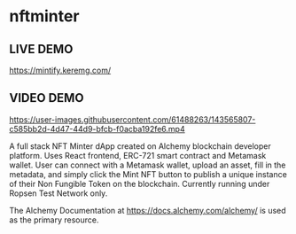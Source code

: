 # nftminter

## LIVE DEMO
https://mintify.keremg.com/

## VIDEO DEMO


https://user-images.githubusercontent.com/61488263/143565807-c585bb2d-4d47-44d9-bfcb-f0acba192fe6.mp4



A full stack NFT Minter dApp created on Alchemy blockchain developer platform. Uses React frontend, ERC-721 smart contract and Metamask wallet. User can connect with a Metamask wallet, upload an asset, fill in the metadata, and simply click the Mint NFT button to publish a unique instance of their Non Fungible Token on the blockchain. Currently running under Ropsen Test Network only.

The Alchemy Documentation at https://docs.alchemy.com/alchemy/ is used as the primary resource.
